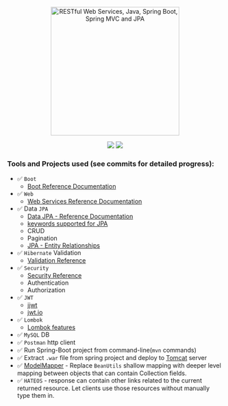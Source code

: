 <p align="center">
  <a href="https://www.udemy.com/course/restful-web-service-with-spring-boot-jpa-and-mysql/">
  <img src="https://cdn.pixabay.com/photo/2018/08/06/21/32/darknet-3588402_1280.jpg" 
  height="300" 
  title="RESTful Web Services, Java, Spring Boot, Spring MVC and JPA"
  target="_blank">
  </a>
</p>
<p align="center">
<img src="https://img.shields.io/badge/Status-In Progress-blue.svg" />
  <img src="https://img.shields.io/badge/Made%20With-Spring-green.svg" />
</p>

### Tools and Projects used (see commits for detailed progress):

- ✅ `Boot`
  - [Boot Reference Documentation](https://docs.spring.io/spring-boot/docs/2.4.4/reference/html/)
- ✅ `Web`
  - [Web Services Reference Documentation](https://docs.spring.io/spring-ws/docs/3.0.10.RELEASE/reference/)
- ✅ Data `JPA`
  - [Data JPA - Reference Documentation](https://bit.ly/3cT5AQl)
  - [keywords supported for JPA](https://bit.ly/396AlAd)
  - CRUD
  - Pagination
  - [JPA - Entity Relationships](https://www.tutorialspoint.com/jpa/jpa_entity_relationships.htm)
- ✅ `Hibernate` Validation
  - [Validation Reference](https://docs.jboss.org/hibernate/stable/validator/reference/en-US/html_single/)
- ✅ `Security`
  - [Security Reference](https://docs.spring.io/spring-security/site/docs/5.4.5/reference/html5/)
  - Authentication
  - Authorization
- ✅ `JWT`
  - [jjwt](https://github.com/jwtk/jjwt)
  - [jwt.io](https://jwt.io/)
- ✅ `Lombok`
  - [Lombok features](https://projectlombok.org/features/all)
- ✅ `MySQL` DB
- ✅ `Postman` http client
- ✅ Run Spring-Boot project from command-line(`mvn` commands)
- ✅ Extract `.war` file from spring project and deploy
  to [Tomcat](https://tomcat.apache.org/whichversion.html) server
- ✅ [ModelMapper](http://modelmapper.org/) - Replace `BeanUtils` shallow mapping
  with deeper level mapping between objects that can contain Collection fields.
- ✅ `HATEOS` - response can contain other links related to the current returned resource.
  Let clients use those resources without manually type them in.